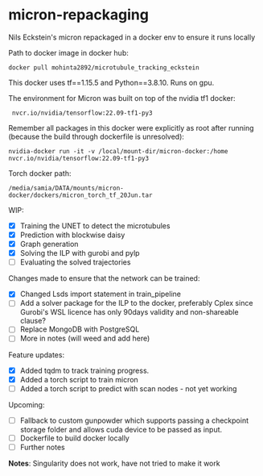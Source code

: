 # micron-repackaging
Nils Eckstein's micron repackaged in a docker env to ensure it runs locally

Path to docker image in docker hub:
```
docker pull mohinta2892/microtubule_tracking_eckstein
```

This docker uses tf==1.15.5 and Python==3.8.10. Runs on gpu. 

The environment for Micron was built on top of the nvidia tf1 docker: 
```
 nvcr.io/nvidia/tensorflow:22.09-tf1-py3
```
Remember all packages in this docker were explicitly as root after running (because the build through dockerfile is unresolved):
```
nvidia-docker run -it -v /local/mount-dir/micron-docker:/home nvcr.io/nvidia/tensorflow:22.09-tf1-py3
```

Torch docker path:
```
/media/samia/DATA/mounts/micron-docker/dockers/micron_torch_tf_20Jun.tar
```

WIP:
- [X] Training the UNET to detect the microtubules
- [X] Prediction with blockwise daisy
- [X] Graph generation
- [X] Solving the ILP with gurobi and pylp
- [ ] Evaluating the solved trajectories

Changes made to ensure that the network can be trained:
- [X] Changed Lsds import statement in train_pipeline
- [ ] Add a solver package for the ILP to the docker, preferably Cplex since Gurobi's WSL licence has only 90days validity and non-shareable clause?
- [ ] Replace MongoDB with PostgreSQL 
- [ ] More in notes (will weed and add here)

Feature updates:
- [X] Added tqdm to track training progress.
- [X] Added a torch script to train micron
- [ ] Added a torch script to predict with scan nodes - not yet working
      
Upcoming:
- [ ] Fallback to custom gunpowder which supports passing a checkpoint storage folder and allows cuda device to be passed as input.
- [ ] Dockerfile to build docker locally
- [ ] Further notes

**Notes**:
Singularity does not work, have not tried to make it work
